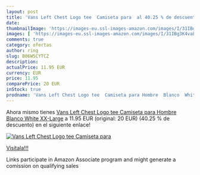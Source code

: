 ```yaml
---
layout: post
title: 'Vans Left Chest Logo tee  Camiseta para  al 40.25 % de descuento'
date: 
thumbnailImage: 'https://images-eu.ssl-images-amazon.com/images/I/31IBg3K4vaL._SL200_.jpg'
images: [ 'https://images-eu.ssl-images-amazon.com/images/I/31IBg3K4vaL._SL200_.jpg' ]
comments: true
category: ofertas
author: ring
slug: B06W5CYTCZ
description:
actualPrice: 11.95 EUR
currency: EUR
price: 11.95
comparePrice: 20 EUR
inStock: true
prodname: 'Vans Left Chest Logo tee  Camiseta para Hombre  Blanco  White  XX-Large'
---
```


Ahora mismo tienes [Vans Left Chest Logo tee  Camiseta para Hombre  Blanco  White  XX-Large](https://www.amazon.es/dp/B06W5CYTCZ/?tag=tolees-21) a 11.95 EUR (original: 20 EUR) (40.25 %  de descuento) en el siguiente enlace!

[![Vans Left Chest Logo tee  Camiseta para ](https://images-eu.ssl-images-amazon.com/images/I/31IBg3K4vaL._SL200_.jpg)](https://www.amazon.es/dp/B06W5CYTCZ/?tag=tolees-21)

[Visítala!!!](https://www.amazon.es/dp/B06W5CYTCZ/?tag=tolees-21)

Links participate in Amazon Associate program and might generate a comission on qualifying sales
